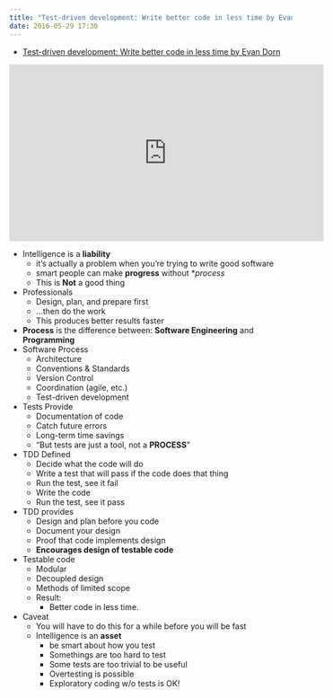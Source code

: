 ```yaml
---
title: "Test-driven development: Write better code in less time by Evan Dorn - By Evan DOrn"
date: 2016-05-29 17:30
---
```


- [Test-driven development: Write better code in less time by Evan Dorn](https://www.youtube.com/watch?v=HhwElTL-mdI)

<iframe width="560" height="315" src="https://www.youtube.com/embed/HhwElTL-mdI" frameborder="0" allowfullscreen></iframe>

* Intelligence is a **liability**
    * it’s actually a problem when you’re trying to write good software
    * smart people can make **progress** without **process*
    * This is **Not** a good thing
* Professionals
    * Design, plan, and prepare first
    * …then do the work
    * This produces better results faster
* **Process** is the difference between: **Software Engineering** and **Programming**
* Software Process
    * Architecture
    * Conventions & Standards
    * Version Control
    * Coordination (agile, etc.)
    * Test-driven development
* Tests Provide
    * Documentation of code
    * Catch future errors
    * Long-term time savings
    * “But tests are just a tool, not a **PROCESS**”
* TDD Defined
    * Decide what the code will do
    * Write a test that will pass if the code does that thing
    * Run the test, see it fail
    * Write the code
    * Run the test, see it pass
* TDD provides
    * Design and plan before you code
    * Document your design
    * Proof that code implements design
    * **Encourages design of testable code**
* Testable code
    * Modular
    * Decoupled design
    * Methods of limited scope
    * Result:
        * Better code in less time.
* Caveat
    * You will have to do this for a while before you will be fast
    * Intelligence is an **asset**
        * be smart about how you test
        * Somethings are too hard to test
        * Some tests are too trivial to be useful
        * Overtesting is possible
        * Exploratory coding w/o tests is OK!